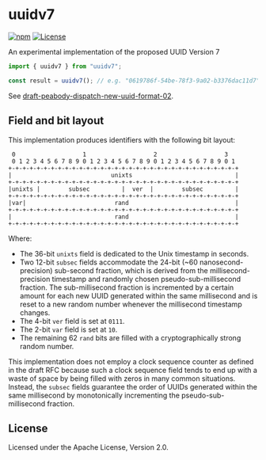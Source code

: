 # uuidv7

[![npm](https://img.shields.io/npm/v/uuidv7)](https://www.npmjs.com/package/uuidv7)
[![License](https://img.shields.io/npm/l/uuidv7)](https://github.com/LiosK/uuidv7/blob/main/LICENSE)

An experimental implementation of the proposed UUID Version 7

```javascript
import { uuidv7 } from "uuidv7";

const result = uuidv7(); // e.g. "0619786f-54be-78f3-9a02-b3376dac11d7"
```

See [draft-peabody-dispatch-new-uuid-format-02](https://www.ietf.org/archive/id/draft-peabody-dispatch-new-uuid-format-02.html).

## Field and bit layout

This implementation produces identifiers with the following bit layout:

```
 0                   1                   2                   3
 0 1 2 3 4 5 6 7 8 9 0 1 2 3 4 5 6 7 8 9 0 1 2 3 4 5 6 7 8 9 0 1
+-+-+-+-+-+-+-+-+-+-+-+-+-+-+-+-+-+-+-+-+-+-+-+-+-+-+-+-+-+-+-+-+
|                            unixts                             |
+-+-+-+-+-+-+-+-+-+-+-+-+-+-+-+-+-+-+-+-+-+-+-+-+-+-+-+-+-+-+-+-+
|unixts |        subsec         |  ver  |        subsec         |
+-+-+-+-+-+-+-+-+-+-+-+-+-+-+-+-+-+-+-+-+-+-+-+-+-+-+-+-+-+-+-+-+
|var|                         rand                              |
+-+-+-+-+-+-+-+-+-+-+-+-+-+-+-+-+-+-+-+-+-+-+-+-+-+-+-+-+-+-+-+-+
|                             rand                              |
+-+-+-+-+-+-+-+-+-+-+-+-+-+-+-+-+-+-+-+-+-+-+-+-+-+-+-+-+-+-+-+-+
```

Where:

- The 36-bit `unixts` field is dedicated to the Unix timestamp in seconds.
- Two 12-bit `subsec` fields accommodate the 24-bit (~60 nanosecond-precision)
  sub-second fraction, which is derived from the millisecond-precision timestamp
  and randomly chosen pseudo-sub-millisecond fraction. The sub-millisecond
  fraction is incremented by a certain amount for each new UUID generated within
  the same millisecond and is reset to a new random number whenever the
  millisecond timestamp changes.
- The 4-bit `ver` field is set at `0111`.
- The 2-bit `var` field is set at `10`.
- The remaining 62 `rand` bits are filled with a cryptographically strong random
  number.

This implementation does not employ a clock sequence counter as defined in the
draft RFC because such a clock sequence field tends to end up with a waste of
space by being filled with zeros in many common situations. Instead, the
`subsec` fields guarantee the order of UUIDs generated within the same
millisecond by monotonically incrementing the pseudo-sub-millisecond fraction.

## License

Licensed under the Apache License, Version 2.0.
